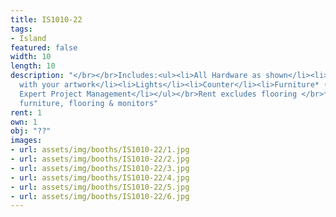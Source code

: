 ```yaml
---
title: IS1010-22
tags:
- Island
featured: false
width: 10
length: 10
description: "</br></br>Includes:<ul><li>All Hardware as shown</li><li>New Graphics
  with your artwork</li><li>Lights</li><li>Counter</li><li>Furniture* (as per availability)</li><li>Friendly
  Expert Project Management</li></ul></br>Rent excludes flooring </br>*Own excludes
  furniture, flooring & monitors"
rent: 1
own: 1
obj: "??"
images:
- url: assets/img/booths/IS1010-22/1.jpg
- url: assets/img/booths/IS1010-22/2.jpg
- url: assets/img/booths/IS1010-22/3.jpg
- url: assets/img/booths/IS1010-22/4.jpg
- url: assets/img/booths/IS1010-22/5.jpg
- url: assets/img/booths/IS1010-22/6.jpg
---
```



